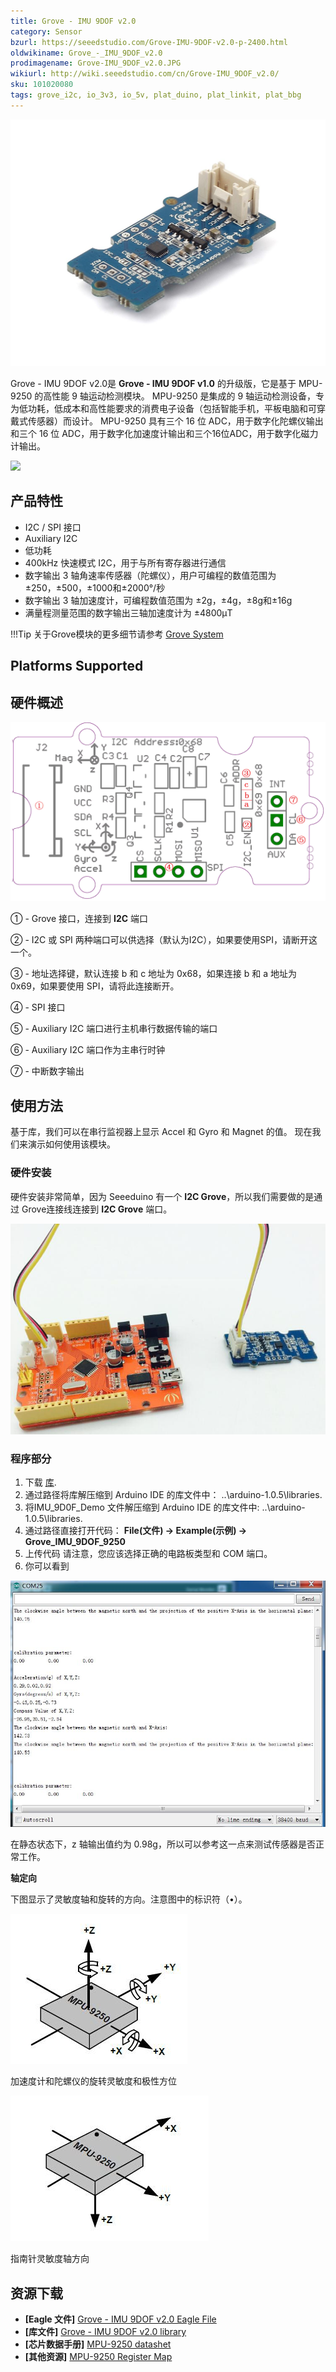 ```yaml
---
title: Grove - IMU 9DOF v2.0
category: Sensor
bzurl: https://seeedstudio.com/Grove-IMU-9DOF-v2.0-p-2400.html
oldwikiname: Grove_-_IMU_9DOF_v2.0
prodimagename: Grove-IMU_9DOF_v2.0.JPG
wikiurl: http://wiki.seeedstudio.com/cn/Grove-IMU_9DOF_v2.0/
sku: 101020080
tags: grove_i2c, io_3v3, io_5v, plat_duino, plat_linkit, plat_bbg
---
```


![](https://raw.githubusercontent.com/SeeedDocument/Grove-IMU_9DOF_v2.0/master/img/Grove-IMU_9DOF_v2.0.JPG)

 Grove - IMU 9DOF v2.0是 **Grove - IMU 9DOF v1.0** 的升级版，它是基于 MPU-9250 的高性能 9 轴运动检测模块。 MPU-9250 是集成的 9 轴运动检测设备，专为低功耗，低成本和高性能要求的消费电子设备（包括智能手机，平板电脑和可穿戴式传感器）而设计。 MPU-9250 具有三个 16 位 ADC，用于数字化陀螺仪输出和三个 16 位 ADC，用于数字化加速度计输出和三个16位ADC，用于数字化磁力计输出。


[![](https://github.com/SeeedDocument/wiki_chinese/raw/master/docs/images/click_to_buy.PNG)](https://item.taobao.com/item.htm?spm=a1z10.3-c.w4002-11172317909.9.12eb6c70u21V9X&id=45574308377)

产品特性
-------------


- I2C / SPI 接口
- Auxiliary I2C
- 低功耗
- 400kHz 快速模式 I2C，用于与所有寄存器进行通信
- 数字输出 3 轴角速率传感器（陀螺仪），用户可编程的数值范围为 ±250，±500，±1000和±2000°/秒
- 数字输出 3 轴加速度计，可编程数值范围为 ±2g，±4g，±8g和±16g
- 满量程测量范围的数字输出三轴加速度计为 ±4800μT


!!!Tip
    关于Grove模块的更多细节请参考 [Grove System](http://wiki.seeedstudio.com/cn/Grove_System/)

Platforms Supported
-------------------

硬件概述
------------------

![](https://raw.githubusercontent.com/SeeedDocument/Grove-IMU_9DOF_v2.0/master/img/Grove-IMU_9DOF_v2_inter.png)


① - Grove 接口，连接到 **I2C** 端口

② - I2C 或 SPI 两种端口可以供选择（默认为I2C），如果要使用SPI，请断开这一个。

③ - 地址选择键，默认连接 b 和 c 地址为 0x68，如果连接 b 和 a 地址为0x69，如果要使用 SPI，请将此连接断开。

④ - SPI 接口

⑤ - Auxiliary I2C 端口进行主机串行数据传输的端口

⑥ - Auxiliary I2C 端口作为主串行时钟

⑦ - 中断数字输出

使用方法
-----

基于库，我们可以在串行监视器上显示 Accel 和 Gyro 和 Magnet 的值。 现在我们来演示如何使用该模块。

### 硬件安装

 硬件安装非常简单，因为 Seeeduino 有一个 **I2C Grove**，所以我们需要做的是通过 Grove连接线连接到 **I2C Grove** 端口。

![](https://raw.githubusercontent.com/SeeedDocument/Grove-IMU_9DOF_v2.0/master/img/Grove-IMU_9DOF_v2.0_connect.jpg)

### 程序部分

1. 下载 [库](https://raw.githubusercontent.com/SeeedDocument/Grove-IMU_9DOF_v2.0/master/res/Grove_IMU_9DOF_9250.zip).
2. 通过路径将库解压缩到 Arduino IDE 的库文件中： ..\arduino-1.0.5\libraries.
3. 将IMU_9D0F_Demo 文件解压缩到 Arduino IDE 的库文件中: ..\arduino-1.0.5\libraries.
4. 通过路径直接打开代码： **File(文件) -> Example(示例) -> Grove_IMU_9DOF_9250**
5. 上传代码 请注意，您应该选择正确的电路板类型和 COM 端口。
6. 你可以看到

![](https://raw.githubusercontent.com/SeeedDocument/Grove-IMU_9DOF_v2.0/master/img/Grove-IMU_9DOF_v2.0_demo.jpg)

在静态状态下，z 轴输出值约为 0.98g，所以可以参考这一点来测试传感器是否正常工作。

**轴定向**

下图显示了灵敏度轴和旋转的方向。注意图中的标识符（•）。

![](https://raw.githubusercontent.com/SeeedDocument/Grove-IMU_9DOF_v2.0/master/img/MPU9250_axes.jpg)

加速度计和陀螺仪的旋转灵敏度和极性方位

![](https://raw.githubusercontent.com/SeeedDocument/Grove-IMU_9DOF_v2.0/master/img/MPU9250_axes2.jpg)

指南针灵敏度轴方向

资源下载
--------
-   **[Eagle 文件]** [Grove - IMU 9DOF v2.0 Eagle File](https://raw.githubusercontent.com/SeeedDocument/Grove-IMU_9DOF_v2.0/master/res/Grove-IMU_9DOF_v2.0_sch_pcb.zip)
-   **[库文件]** [Grove - IMU 9DOF v2.0 library](https://raw.githubusercontent.com/SeeedDocument/Grove-IMU_9DOF_v2.0/master/res/Grove_IMU_9DOF_9250.zip)
-   **[芯片数据手册]** [MPU-9250 datashet](https://raw.githubusercontent.com/SeeedDocument/Grove-IMU_9DOF_v2.0/master/res/MPU-9250A_Product_Specification.pdf)
-   **[其他资源]** [MPU-9250 Register Map](https://raw.githubusercontent.com/SeeedDocument/Grove-IMU_9DOF_v2.0/master/res/MPU-9250A_Reg_Map.pdf)



<!-- This Markdown file was created from http://www.seeedstudio.com/wiki/Grove_-_IMU_9DOF_v2.0 -->
